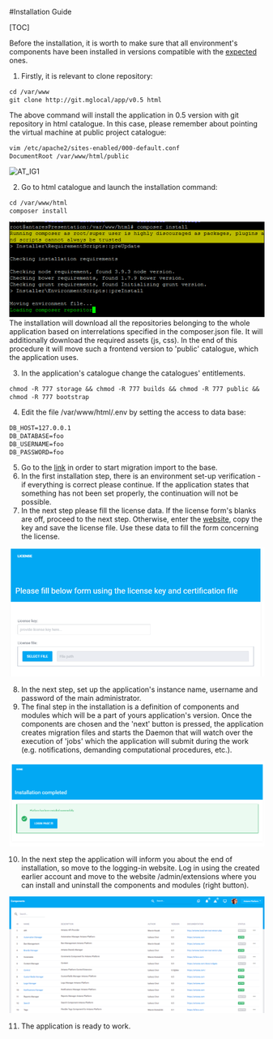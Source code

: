 #Installation Guide  

[TOC]

Before the installation, it is worth to make sure that all environment's components have been installed in versions compatible with the [expected](https://inbssoftware.atlassian.net/wiki/display/AS/Requirements) ones.  
  
1. Firstly, it is relevant to clone repository:  
<pre><code>cd /var/www
git clone http://git.mglocal/app/v0.5 html</code></pre> 
The above command will install the application in 0.5 version with git repository in html catalogue. 
In this case, please remember about pointing the virtual machine at public project catalogue:  
<pre><code>vim /etc/apache2/sites-enabled/000-default.conf  
DocumentRoot /var/www/html/public</code></pre>
  
  ![AT_IG1](../img/docs/installation/installation_guide/AT_IG1.png)
  
2. Go to html catalogue and launch the installation command:  
<pre><code>cd /var/www/html
composer install</code></pre>
  
  ![AT_IG2](../img/docs/installation/installation_guide/At_IG2.png)  
  The installation will download all the repositories belonging to the whole application based on interrelations specified in the composer.json file. It will additionally download the required assets (js, css). In the end of this procedure it will move such a frontend version to 'public' catalogue, which the application uses.  

3. In the application's catalogue change the catalogues' entitlements.
<pre><code>chmod -R 777 storage && chmod -R 777 builds && chmod -R 777 public && chmod -R 777 bootstrap</code></pre>
  
4.  Edit the file /var/www/html/.env by setting the access to data base:
<pre><code>DB_HOST=127.0.0.1
DB_DATABASE=foo
DB_USERNAME=foo
DB_PASSWORD=foo</code></pre>
  
5. Go to the [link](http://127.0.0.1/admin/install) in order to start migration import to the base.
6. In the first installation step, there is an environment set-up verification - if everything is correct please continue. If the application states that something has not been set properly, the continuation will not be possible.
7. In the next step please fill the license data. If the license form's blanks are off, proceed to the next step. Otherwise, enter the [website](http://192.168.1.217/license), copy the key and save the license file. Use these data to fill the form concerning the license.
  
  ![AT_IG3](../img/docs/installation/installation_guide/AT_IG3.png)
  
8. In the next step, set up the application's instance name, username and password of the main administrator.
9. The final step in the installation is a definition of components and modules which will be a part of yours application's version. Once the components are chosen and the 'next' button is pressed, the application creates migration files and starts the Daemon that will watch over the execution of 'jobs' which the application will submit during the work (e.g. notifications, demanding computational procedures, etc.).
  
  ![AT_IG4](../img/docs/installation/installation_guide/AT_IG4.png)
  
10. In the next step the application will inform you about the end of installation, so move to the logging-in website. Log in using the created earlier account and move to the website /admin/extensions where you can install and uninstall the components and modules (right button).
  
  ![AT_IG5](../img/docs/installation/installation_guide/AT_IG5.png)
  
11. The application is ready to work.
